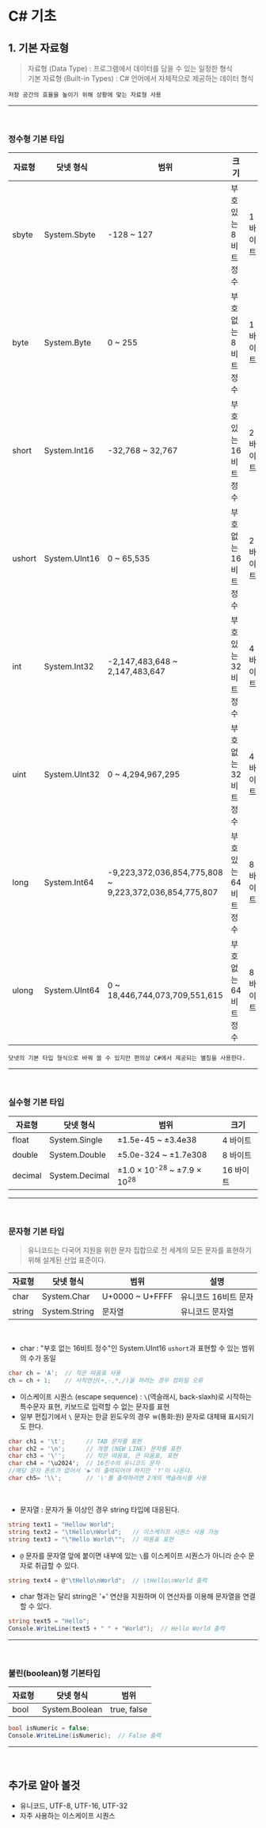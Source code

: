 # C# 기초
## 1. 기본 자료형
> 자료형 (Data Type) : 프로그램에서 데이터를 담을 수 있는 일정한 형식    
> 기본 자료형 (Built-in Types) : C# 언어에서 자체적으로 제공하는 데이터 형식
```
저장 공간의 효율을 높이기 위해 상황에 맞는 자료형 사용
```
****
<br>

### 정수형 기본 타입
|자료형|닷넷 형식|범위|크기||
|---|---|---|---|---|
|sbyte|System.Sbyte|-128 ~ 127|부호 있는 8비트 정수|1 바이트|
|byte|System.Byte|0 ~ 255|부호 없는 8비트 정수|1 바이트|
|short|System.Int16|-32,768 ~ 32,767|부호 있는 16비트 정수|2 바이트|
|ushort|System.UInt16|0 ~ 65,535|부호 없는 16비트 정수|2 바이트|
|int|System.Int32|-2,147,483,648 ~ 2,147,483,647|부호 있는 32비트 정수|4 바이트|
|uint|System.UInt32|0 ~ 4,294,967,295|부호 없는 32비트 정수|4 바이트|
|long|System.Int64|-9,223,372,036,854,775,808 ~ 9,223,372,036,854,775,807|부호 있는 64비트 정수|8 바이트|
|ulong|System.UInt64|0 ~ 18,446,744,073,709,551,615|부호 없는 64비트 정수|8 바이트|

```
닷넷의 기본 타입 형식으로 바꿔 쓸 수 있지만 편의상 C#에서 제공되는 별칭을 사용한다.
```
****
<br>

### 실수형 기본 타입
|자료형|닷넷 형식|범위|크기|
|---|---|---|---|
|float|System.Single|±1.5e-45 ~ ±3.4e38|4 바이트|
|double|System.Double|±5.0e-324 ~ ±1.7e308|8 바이트|
|decimal|System.Decimal|±1.0 × 10<sup>-28</sup> ~ ±7.9 × 10<sup>28</sup>|16 바이트|

****
<br>

### 문자형 기본 타입
> 유니코드는 다국어 지원을 위한 문자 집합으로 전 세계의 모든 문자를 표현하기 위해 설계된 산업 표준이다.

|자료형|닷넷 형식|범위|설명|
|---|---|---|---|
|char|System.Char|U+0000 ~ U+FFFF|유니코드 16비트 문자|
|string|System.String|문자열|유니코드 문자열|
<br>

- char : "부호 없는 16비트 정수"인 System.UInt16 `ushort`과 표현할 수 있는 범위의 수가 동일
```csharp
char ch = 'A';  // 작은 따옴표 사용
ch = ch + 1;    // 사칙연산(+,-,*,/)을 하려는 경우 컴파일 오류
```
- 이스케이프 시퀀스 (escape sequence) : `\`(역슬래시, back-slaxh)로 시작하는 특수문자 표현, 키보드로 입력할 수 없는 문자를 표현
- 일부 편집기에서 `\` 문자는 한글 윈도우의 경우 `￦`(통화:원) 문자로 대체돼 표시되기도 한다.
```csharp
char ch1 = '\t';      // TAB 문자를 표현
char ch2 = '\n';      // 개행 (NEW LINE) 문자를 표현
char ch3 = '\'';      // 작은 따옴표, 큰 따옴표, 표현
char ch4 = '\u2024';  // 16진수의 유니코드 문자
//해당 문자 폰트가 없어서 '▶'이 출력되어야 하지만 '?'이 나온다.
char ch5= '\\';       // '\'를 출력하려면 2개의 역슬래시를 사용
```
<br>

- 문자열 : 문자가 둘 이상인 경우 string 타입에 대응된다.
```csharp
string text1 = "Hellow World";
string text2 = "\tHello\nWorld";   // 이스케이프 시퀀스 사용 가능
string text3 = "\"Hello World\"";  // 따옴표 표현
```
- `@` 문자를 문자열 앞에 붙이면 내부에 있는 `\`를 이스케이프 시퀀스가 아니라 순수 문자로 취급할 수 있다.
```csharp
string text4 = @"\tHello\nWorld";  // \tHello\nWorld 출력
```
- char 형과는 달리 string은 '+' 연산을 지원하며 이 연산자를 이용해 문자열을 연결할 수 있다.
```csharp
string text5 = "Hello";
Console.WriteLine(text5 + " " + "World");  // Hello World 출력
```
****
<br>

### 불린(boolean)형 기본타입
|자료형|닷넷 형식|범위|
|---|---|---|
|bool|System.Boolean|true, false|

```csharp
bool isNumeric = false;
Console.WriteLine(isNumeric);  // False 출력
```

****
<br>

## 추가로 알아 볼것
- 유니코드, UTF-8, UTF-16, UTF-32
- 자주 사용하는 이스케이프 시퀀스

